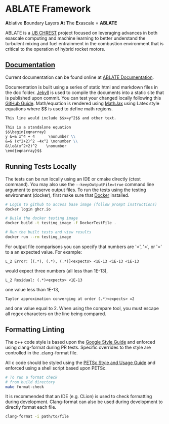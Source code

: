 # ABLATE Framework
**A**blative **B**oundary **L**ayers **A**t **T**he **E**xascale = **ABLATE**

ABLATE is a [UB CHREST](https://www.buffalo.edu/chrest.html) project focused on leveraging advances in both exascale computing and machine learning to better understand the turbulent mixing and fuel entrainment in the combustion environment that is critical to the operation of hybrid rocket motors.


## [Documentation](https://ubchrest.github.io/chrest/)
Current documentation can be found online at [ABLATE Documentation](https://ubchrest.github.io/ablate/).

Documentation is built using a series of static html and markdown files in the doc folder. [Jekyll](https://jekyllrb.com) is used to compile the documents into a static site that is published upon commit.  You can test your changed locally following this [GitHub Guide](https://docs.github.com/en/free-pro-team@latest/github/working-with-github-pages/testing-your-github-pages-site-locally-with-jekyll).  Math/equation is rendered using [MathJax](https://www.mathjax.org) using Latex style equations where $$ is used to define math regions.
```markdown
This line would include $$x=y^2$$ and other text.

This is a standalone equation
$$\begin{eqnarray}
y &=& x^4 + 4      \nonumber \\
&=& (x^2+2)^2 -4x^2 \nonumber \\
&\le&(x^2+2)^2    \nonumber
\end{eqnarray}$$

```

## Running Tests Locally
The tests can be run locally using an IDE or cmake directly (ctest command).  You may also use the ```--keepOutputFile=true```  command line argument to preserve output files.  To run the tests using the testing environment (docker), first make sure that [Docker](https://www.docker.com) installed.

```bash
# Login to github to access base image (follow prompt instructions)
docker login ghcr.io

# Build the docker testing image
docker build -t testing_image -f DockerTestFile .

# Run the built tests and view results
docker run --rm testing_image 

```

For output file comparisons you can specify that numbers are '<', '>', or '=' to a an expected value.  For example: 

```
L_2 Error: [(.*), (.*), (.*)]<expects> <1E-13 <1E-13 <1E-13
```
would expect three numbers (all less than 1E-13),

```
L_2 Residual: (.*)<expects> <1E-13
```
one value less than 1E-13,

```
Taylor approximation converging at order (.*)<expects> =2
```
and one value equal to 2.  When using the compare tool, you must escape all regex characters on the line being compared. 



## Formatting Linting
The c++ code style is based upon the [Google Style Guide](https://google.github.io/styleguide/) and enforced using clang-format during PR tests.  Specific overrides to the style are controlled in the .clang-format file.

All c code should be styled using the [PETSc Style and Usage Guide](https://docs.petsc.org/en/latest/developers/style/) and enforced using a shell script based upon PETSc.

```bash
# To run a format check
# from build directory
make format-check
```

It is recommended that an IDE (e.g. CLion) is used to check formatting during development.  Clang-format can also be used during  development to directly format each file.  
```bash
clang-format -i path/to/file
```
